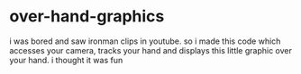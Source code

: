 # over-hand-graphics
i was bored and saw ironman clips in youtube. so i made this code which accesses your camera, tracks your hand and displays this little graphic over your hand. i thought it was fun
